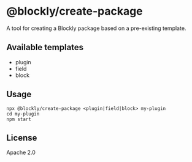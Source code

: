 # @blockly/create-package

A tool for creating a Blockly package based on a pre-existing template.

## Available templates
- plugin
- field
- block

## Usage

```
npx @blockly/create-package <plugin|field|block> my-plugin
cd my-plugin
npm start
```

## License

Apache 2.0